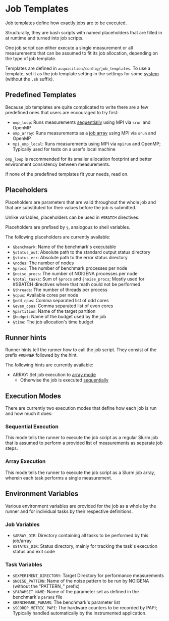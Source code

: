 # Job Templates

Job templates define how exactly jobs are to be executed.

Structurally, they are bash scripts with named placeholders that are filled in at runtime and turned into job scripts.

One job script can either execute a single measurement or all measurements that can be assumed to fit its job allocation, depending on the type of job template.

Templates are defined in `acquisition/config/job_templates`. To use a template, set it as the job template setting in the settings for some [system](adding_systems) (without the `.sh` suffix).

## Predefined Templates
Because job templates are quite complicated to write there are a few predefined ones that users are encouraged to try first:
 - `omp_loop`: Runs measurements [sequentially](#sequential-execution) using MPI via `srun` and OpenMP
 - `omp_array`: Runs measurements as a [job array](#sequential-execution) using MPI via `srun` and OpenMP
 - `mpi_omp_local`: Runs measurements using MPI via `mpirun` and OpenMP; Typically used for tests on a user's local machine

`omp_loop` is recommended for its smaller allocation footprint and better environment consistency between measurements.

If none of the predefined templates fit your needs, read on.


## Placeholders
Placeholders are parameters that are valid throughout the whole job and that are substituted for their values before the job is submitted.

Unlike variables, placeholders can be used in `#SBATCH` directives.

Placeholders are prefixed by `§`, analogous to shell variables. 

The following placeholders are currently available:
 - `§benchmark`: Name of the benchmark's executable
 - `§status_out`: Absolute path to the standard output status directory
 - `§status_err`: Absolute path to the error status directory
 - `§nodes`: The number of nodes
 - `§procs`: The number of benchmark processes per node
 - `§noise_procs`: The number of NOIGENA processes per node
 - `§total_tasks`: Sum of `§procs` and `§noise_procs`; Mostly used for #SBATCH directives where that math could not be performed.
 - `§threads`: The number of threads per process
 - `§cpus`: Available cores per node
 - `§odd_cpus`: Comma separated list of odd cores
 - `§even_cpus`: Comma separated list of even cores
 - `§partition`: Name of the target partition
 - `§budget`: Name of the budget used by the job
 - `§time`: The job allocation's time budget

## Runner hints
Runner hints tell the runner how to call the job script.
They consist of the prefix `#RUNNER` followed by the hint.

The following hints are currently available:
 - ARRAY: Set job execution to [array mode](#array-execution)
   - Otherwise the job is executed [sequentially](#sequential-execution)


## Execution Modes
There are currently two execution modes that define how each job is run and how much it does:

### Sequential Execution
This mode tells the runner to execute the job script as a regular Slurm job that is assumed to perform a provided list of measurements as separate job steps.

### Array Execution
This mode tells the runner to execute the job script as a Slurm job array, wherein each task performs a single measurement.

## Environment Variables
Various environment variables are provided for the job as a whole by the runner and for individual tasks by their respective definitions.

### Job Variables
 - `$ARRAY_DIR`: Directory containing all tasks to be performed by this job/array
 - `$STATUS_DIR`: Status directory, mainly for tracking the task's execution status and exit code

### Task Variables
 - `$EXPERIMENT_DIRECTORY`: Target Directory for performance measurements
 - `$NOISE_PATTERN`: Name of the noise pattern to be run by NOIGENA (without the "PATTERN_" prefix)
 - `$PARAMSET_NAME`: Name of the parameter set as defined in the benchmark's `params` file
 - `$BENCHMARK_PARAMS`: The benchmark's parameter list
 - `$SCOREP_METRIC_PAPI`: The hardware counters to be recorded by PAPI; Typically handled automatically by the instrumented application.